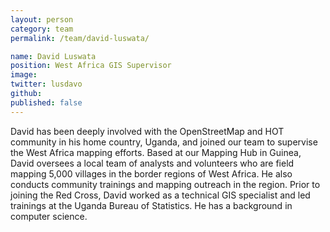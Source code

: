 ```yaml
---
layout: person
category: team
permalink: /team/david-luswata/

name: David Luswata
position: West Africa GIS Supervisor
image:
twitter: lusdavo
github:
published: false
---
```


David has been deeply involved with the OpenStreetMap and HOT community in his home country, Uganda, and joined our team to supervise the West Africa mapping efforts. Based at our Mapping Hub in Guinea, David oversees a local team of analysts and volunteers who are field mapping 5,000 villages in the border regions of West Africa. He also conducts community trainings and mapping outreach in the region. Prior to joining the Red Cross, David worked as a technical GIS specialist and led trainings at the Uganda Bureau of Statistics. He has a background in computer science.
